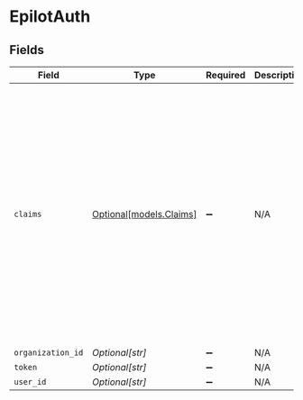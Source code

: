 # EpilotAuth


## Fields

| Field                                                                                                                                                                                                                                                                                                                                                                                                                                                      | Type                                                                                                                                                                                                                                                                                                                                                                                                                                                       | Required                                                                                                                                                                                                                                                                                                                                                                                                                                                   | Description                                                                                                                                                                                                                                                                                                                                                                                                                                                | Example                                                                                                                                                                                                                                                                                                                                                                                                                                                    |
| ---------------------------------------------------------------------------------------------------------------------------------------------------------------------------------------------------------------------------------------------------------------------------------------------------------------------------------------------------------------------------------------------------------------------------------------------------------- | ---------------------------------------------------------------------------------------------------------------------------------------------------------------------------------------------------------------------------------------------------------------------------------------------------------------------------------------------------------------------------------------------------------------------------------------------------------- | ---------------------------------------------------------------------------------------------------------------------------------------------------------------------------------------------------------------------------------------------------------------------------------------------------------------------------------------------------------------------------------------------------------------------------------------------------------- | ---------------------------------------------------------------------------------------------------------------------------------------------------------------------------------------------------------------------------------------------------------------------------------------------------------------------------------------------------------------------------------------------------------------------------------------------------------- | ---------------------------------------------------------------------------------------------------------------------------------------------------------------------------------------------------------------------------------------------------------------------------------------------------------------------------------------------------------------------------------------------------------------------------------------------------------- |
| `claims`                                                                                                                                                                                                                                                                                                                                                                                                                                                   | [Optional[models.Claims]](../models/claims.md)                                                                                                                                                                                                                                                                                                                                                                                                             | :heavy_minus_sign:                                                                                                                                                                                                                                                                                                                                                                                                                                         | N/A                                                                                                                                                                                                                                                                                                                                                                                                                                                        | {<br/>"sub": "476e9b48-42f4-4234-a2b0-4668b34626ce",<br/>"iss": "https://cognito-idp.eu-central-1.amazonaws.com/eu-central-1_6lZSgmU6D",<br/>"custom:ivy_org_id": "739224",<br/>"cognito:username": "n.ahmad@epilot.cloud",<br/>"custom:ivy_user_id": "10006129",<br/>"aud": "6e0jbdnger7nmoktaaflarue1l",<br/>"event_id": "cd5f5583-d90c-4db5-8e99-5f5dd29a4d75",<br/>"token_use": "id",<br/>"auth_time": 1614333023,<br/>"exp": 1614336623,<br/>"iat": 1614333023,<br/>"email": "n.ahmad@epilot.cloud"<br/>} |
| `organization_id`                                                                                                                                                                                                                                                                                                                                                                                                                                          | *Optional[str]*                                                                                                                                                                                                                                                                                                                                                                                                                                            | :heavy_minus_sign:                                                                                                                                                                                                                                                                                                                                                                                                                                         | N/A                                                                                                                                                                                                                                                                                                                                                                                                                                                        | 739224                                                                                                                                                                                                                                                                                                                                                                                                                                                     |
| `token`                                                                                                                                                                                                                                                                                                                                                                                                                                                    | *Optional[str]*                                                                                                                                                                                                                                                                                                                                                                                                                                            | :heavy_minus_sign:                                                                                                                                                                                                                                                                                                                                                                                                                                         | N/A                                                                                                                                                                                                                                                                                                                                                                                                                                                        | eyJraWQiOi...                                                                                                                                                                                                                                                                                                                                                                                                                                              |
| `user_id`                                                                                                                                                                                                                                                                                                                                                                                                                                                  | *Optional[str]*                                                                                                                                                                                                                                                                                                                                                                                                                                            | :heavy_minus_sign:                                                                                                                                                                                                                                                                                                                                                                                                                                         | N/A                                                                                                                                                                                                                                                                                                                                                                                                                                                        | 10006129                                                                                                                                                                                                                                                                                                                                                                                                                                                   |